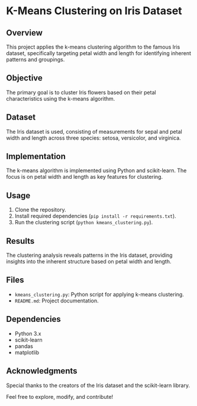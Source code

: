 # K-Means Clustering on Iris Dataset

## Overview
This project applies the k-means clustering algorithm to the famous Iris dataset, specifically targeting petal width and length for identifying inherent patterns and groupings.

## Objective
The primary goal is to cluster Iris flowers based on their petal characteristics using the k-means algorithm.

## Dataset
The Iris dataset is used, consisting of measurements for sepal and petal width and length across three species: setosa, versicolor, and virginica.

## Implementation
The k-means algorithm is implemented using Python and scikit-learn. The focus is on petal width and length as key features for clustering.

## Usage
1. Clone the repository.
2. Install required dependencies (`pip install -r requirements.txt`).
3. Run the clustering script (`python kmeans_clustering.py`).

## Results
The clustering analysis reveals patterns in the Iris dataset, providing insights into the inherent structure based on petal width and length.

## Files
- `kmeans_clustering.py`: Python script for applying k-means clustering.
- `README.md`: Project documentation.

## Dependencies
- Python 3.x
- scikit-learn
- pandas
- matplotlib

## Acknowledgments
Special thanks to the creators of the Iris dataset and the scikit-learn library.

Feel free to explore, modify, and contribute!
